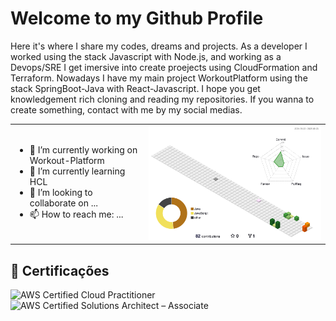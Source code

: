 # Welcome to my Github Profile

<!--
**ruanfreits/ruanfreits** is a ✨ _special_ ✨ repository because its `README.md` (this file) appears on your GitHub profile.

Here are some ideas to get you started:
-->
Here it's where I share my codes, dreams and projects.
As a developer I worked using the stack Javascript with Node.js, and working as a Devops/SRE I get imersive into create proejects using CloudFormation and Terraform.
Nowadays I have my main project WorkoutPlatform using the stack SpringBoot-Java with React-Javascript. I hope you get knowledgement rich cloning and reading my repositories.
If you wanna to create something, contact with me by my social medias.
<table>
  <tr>
    <td>
      <ul>
        <li>🔭 I’m currently working on Workout-Platform</li>
        <li>🌱 I’m currently learning HCL</li>
        <li>👯 I’m looking to collaborate on ...</li>
        <li>📫 How to reach me: ...</li>
      </ul>
    </td>
    <td>
      <img src="./profile-3d-contrib/profile-season-animate.svg" width="600" alt="3D Contribution Graph" />
    </td>
  </tr>
</table>

## 🏅 Certificações 
![AWS Certified Cloud Practitioner](https://img.shields.io/badge/AWS-Cloud%20Practitioner-%23FF9900?style=for-the-badge&logo=amazonaws&logoColor=white)
![AWS Certified Solutions Architect – Associate](https://img.shields.io/badge/AWS-Solutions%20Architect%20Associate-%23FF9900?style=for-the-badge&logo=amazonaws&logoColor=white)

